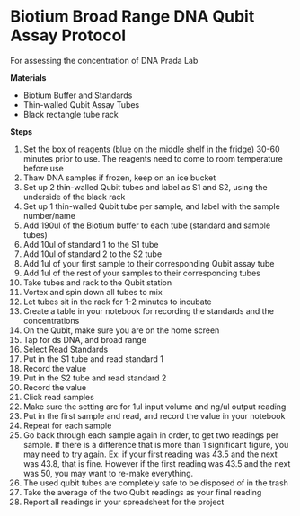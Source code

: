 # Biotium Broad Range DNA Qubit Assay Protocol

For assessing the concentration of DNA
Prada Lab

**Materials**

- Biotium Buffer and Standards
- Thin-walled Qubit Assay Tubes
- Black rectangle tube rack

**Steps**

1. Set the box of reagents (blue on the middle shelf in the fridge) 30-60 minutes prior to use. The reagents need to come to room temperature before use
2. Thaw DNA samples if frozen, keep on an ice bucket
3. Set up 2 thin-walled Qubit tubes and label as S1 and S2, using the underside of the black rack
4. Set up 1 thin-walled Qubit tube per sample, and label with the sample number/name
5. Add 190ul of the Biotium buffer to each tube (standard and sample tubes)
6. Add 10ul of standard 1 to the S1 tube
7. Add 10ul of standard 2 to the S2 tube
8. Add 1ul of your first sample to their corresponding Qubit assay tube
9. Add 1ul of the rest of your samples to their corresponding tubes
10. Take tubes and rack to the Qubit station
11. Vortex and spin down all tubes to mix
12. Let tubes sit in the rack for 1-2 minutes to incubate
13. Create a table in your notebook for recording the standards and the concentrations
14. On the Qubit, make sure you are on the home screen
15. Tap for ds DNA, and broad range
16. Select Read Standards
17. Put in the S1 tube and read standard 1
18. Record the value
19. Put in the S2 tube and read standard 2
20. Record the value
21. Click read samples
22. Make sure the setting are for 1ul input volume and ng/ul output reading
23. Put in the first sample and read, and record the value in your notebook
24. Repeat for each sample
25. Go back through each sample again in order, to get two readings per sample. If there is a difference that is more than 1 significant figure, you may need to try again. Ex: if your first reading was 43.5 and the next was 43.8, that is fine. However if the first reading was 43.5 and the next was 50, you may want to re-make everything.
26. The used qubit tubes are completely safe to be disposed of in the trash
27. Take the average of the two Qubit readings as your final reading
28. Report all readings in your spreadsheet for the project
